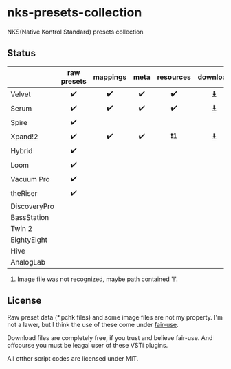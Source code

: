 # nks-presets-collection
NKS(Native Kontrol Standard) presets collection

## Status
|          |raw presets|mappings|meta|resources|download|
|----------|:---------:|:---:|:-------:|:------:|:-------:|
|Velvet|:heavy_check_mark:|:heavy_check_mark:|:heavy_check_mark:|:heavy_check_mark:|[:arrow_down:](https://www.dropbox.com/s/743wwd9c4ai936x/Velvet.zip?dl=0)|
|Serum|:heavy_check_mark:|:heavy_check_mark:|:heavy_check_mark:|:heavy_check_mark:|[:arrow_down:](https://www.dropbox.com/s/02jll4mjpl2iwjw/Serum.zip?dl=0)|
|Spire|:heavy_check_mark:||||||
|Xpand!2|:heavy_check_mark:|:heavy_check_mark:|:heavy_check_mark:|:heavy_exclamation_mark:1|[:arrow_down:](https://www.dropbox.com/s/gc4xpz9mo0adngu/Xpand%212.zip?dl=0)|
|Hybrid|:heavy_check_mark:||||||
|Loom|:heavy_check_mark:||||||
|Vacuum Pro|:heavy_check_mark:||||||
|theRiser|:heavy_check_mark:||||||
|DiscoveryPro|||||||
|BassStation|||||||
|Twin 2|||||||
|EightyEight|||||||
|Hive|||||||
|AnalogLab|||||||

 1. Image file was not recognized, maybe path contained '!'.

## License

Raw preset data (*.pchk files) and some image files are not my property. I'm not a lawer, but I think the use of these come under [fair-use](https://en.wikipedia.org/wiki/Fair_use).

Download files are completely free, if you trust and believe fair-use. And offcourse you must be leagal user of these VSTi plugins.

All otther script codes are licensed under MIT.
